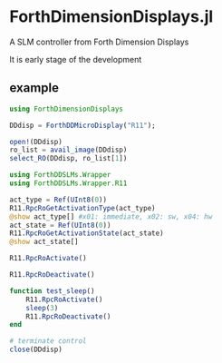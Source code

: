 # ForthDimensionDisplays.jl

A SLM controller from Forth Dimension Displays

It is early stage of the development

## example

```julia
using ForthDimensionDisplays

DDdisp = ForthDDMicroDisplay("R11");

open!(DDdisp)
ro_list = avail_image(DDdisp)
select_RO(DDdisp, ro_list[1])

using ForthDDSLMs.Wrapper
using ForthDDSLMs.Wrapper.R11

act_type = Ref(UInt8(0))
R11.RpcRoGetActivationType(act_type)
@show act_type[] #x01: immediate, x02: sw, x04: hw
act_state = Ref(UInt8(0))
R11.RpcRoGetActivationState(act_state)
@show act_state[]

R11.RpcRoActivate()

R11.RpcRoDeactivate()

function test_sleep()
    R11.RpcRoActivate()
    sleep(3)
    R11.RpcRoDeactivate()
end

# terminate control
close(DDdisp)
```